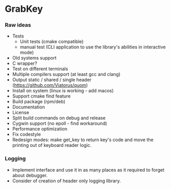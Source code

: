 # GrabKey

### Raw ideas

- Tests
  - Unit tests (cmake compatible)
  - manual test (CLI application to use the library's abilities in interactive mode)
- Old systems support
- C wrapper?
- Test on different terminals
- Multiple compilers support (at least gcc and clang)
- Output static / shared / single header (https://github.com/Viatorus/quom)
- Install on system (linux is working - add macos)
- Support cmake find feature
- Build package (rpm/deb)
- Documentation
- License
- Split build commands on debug and release
- Cygwin support (no epoll - find workaround)
- Performance optimization
- Fix codestyle
- Redesign modes: make get_key to return key's code and move the printing out of keyboard reader logic.


### Logging

- Implement interface and use it in as many places as it required to forget about debugger.
- Consider of creation of header only logging library.
